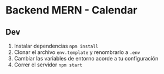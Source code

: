 # Backend MERN - Calendar

## Dev

1. Instalar dependencias `npm install`
2. Clonar el archivo `env.template` y renombrarlo a `.env`
3. Cambiar las variables de entorno acorde a tu configuración
4. Correr el servidor `npm start`
